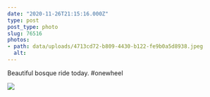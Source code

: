 ```yaml
---
date: "2020-11-26T21:15:16.000Z"
type: post 
post_type: photo
slug: 76516
photos: 
- path: data/uploads/4713cd72-b809-4430-b122-fe9b0a5d8938.jpeg
  alt: 
---
```

Beautiful bosque ride today. #onewheel


![](https://brandontreb.com/data/uploads/4713cd72-b809-4430-b122-fe9b0a5d8938.jpeg)
